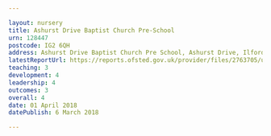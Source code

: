 ```yaml
---

layout: nursery
title: Ashurst Drive Baptist Church Pre-School
urn: 128447
postcode: IG2 6QH
address: Ashurst Drive Baptist Church Pre School, Ashurst Drive, Ilford, Essex, IG2 6QH
latestReportUrl: https://reports.ofsted.gov.uk/provider/files/2763705/urn/128447.pdf
teaching: 3
development: 4
leadership: 4
outcomes: 3
overall: 4
date: 01 April 2018 
datePublish: 6 March 2018

---
```


